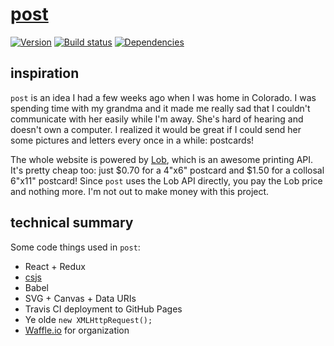# [post][post-href]

[![Version][version-badge]][version-href]
[![Build status][build-badge]][build-href]
[![Dependencies][deps-badge]][deps-href]


## inspiration

`post` is an idea I had a few weeks ago when I was home in Colorado.  I was spending time with my grandma and it made me really sad that I couldn't communicate with her easily while I'm away.  She's hard of hearing and doesn't own a computer.  I realized it would be great if I could send her some pictures and letters every once in a while: postcards!

The whole website is powered by [Lob][lob-href], which is an awesome printing API.  It's pretty cheap too: just $0.70 for a 4"x6" postcard and $1.50 for a collosal 6"x11" postcard!  Since `post` uses the Lob API directly, you pay the Lob price and nothing more.  I'm not out to make money with this project.


## technical summary

Some code things used in `post`:

* React + Redux
* [csjs][csjs-href]
* Babel
* SVG + Canvas + Data URIs
* Travis CI deployment to GitHub Pages
* Ye olde `new XMLHttpRequest();`
* [Waffle.io][waffle-href] for organization


[version-badge]: https://img.shields.io/github/tag/scott113341/post.svg?label=version&style=flat-square
[version-href]: https://github.com/scott113341/post/tags

[build-badge]: https://img.shields.io/travis/scott113341/post.svg?style=flat-square
[build-href]: https://travis-ci.org/scott113341/post

[deps-badge]: https://img.shields.io/david/dev/scott113341/post.svg?style=flat-square
[deps-href]: https://david-dm.org/scott113341/post#info=devDependencies

[post-href]: http://post.scotthardy.me
[lob-href]: https://lob.com
[csjs-href]: https://github.com/rtsao/csjs
[waffle-href]: https://waffle.io/scott113341/post
